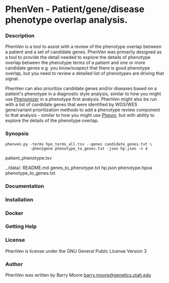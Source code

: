 # PhenVen - Patient/gene/disease phenotype overlap analysis.

### Description

PhenVen is a tool to assist with a review of the phenotype overlap
between a patient and a set of candidate genes.  PhenVen was primarily 
designed as a tool to provide the detail needed to explore the details of phenotype 
overlap between the phenotype terms of a patient and one or more 
candidate genes e.g. you know/suspect that there is good phenotype overlap, but you
need to review a detailed list of phenotypes are driving that signal.

PhenVen can also 
prioritize candidate genes and/or diseases based on a patient's
phenotype in a diagnostic style analysis, similar to how you might use
[Phenomizer](https://pubmed.ncbi.nlm.nih.gov/19800049/) in a phenotype first
analysis.  PhenVen might also be run with a list of candidate genes 
that were identified by WGS/WES gene/variant prioritization methods 
to add a phenotype review component to that analysis - similar to how you 
might use [Phevor](https://pubmed.ncbi.nlm.nih.gov/24702956/), but with ability to explore the details of the phenotype overlap.

### Synopsis

```
phenven.py -terms hpo_terms_all.tsv --genes candidate_genes.txt \
           -phen2gene phenotype_to_genes.txt -json hp.json -n 4
```


patient_phenotype.tsv

../data/:
README.md
genes_to_phenotype.txt
hp.json
phenotype.hpoa
phenotype_to_genes.txt

### Documentation


### Installation


### Docker


### Getting Help


### License

PhenVen is license under the GNU General Public License Version 3

### Author

PhenVen was written by Barry Moore barry.moore@genetics.utah.edu
